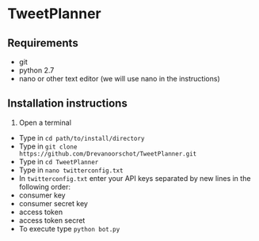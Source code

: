 # TweetPlanner
## Requirements
* git
* python 2.7
* nano or other text editor (we will use nano in the instructions)

## Installation instructions
1. Open a terminal
* Type in `cd path/to/install/directory`
* Type in `git clone https://github.com/Drevanoorschot/TweetPlanner.git`
* Type in `cd TweetPlanner`
* Type in `nano twitterconfig.txt`
* In `twitterconfig.txt` enter your API keys separated by new lines in the following order:
 * consumer key
 * consumer secret key
 * access token
 * access token secret
* To execute type `python bot.py`
